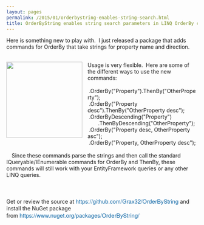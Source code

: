 ```yaml
---
layout: pages
permalink: /2015/01/orderbystring-enables-string-search.html
title: OrderByString enables string search parameters in LINQ OrderBy clauses
---
```

Here is something new to play with. &nbsp;I just released a package that adds commands for OrderBy that take strings for property name and direction.<br />
<br />
<div class="separator" style="clear: both; text-align: center;">
<a href="http://1.bp.blogspot.com/-1Pc3hjbN_zE/VMzf1wSKVrI/AAAAAAAAmO8/UQpYUBBcdRE/s1600/InstagramCapture_7cf04b3e-5656-48dd-ab21-572180662bff.jpg" imageanchor="1" style="clear: left; float: left; margin-bottom: 1em; margin-right: 1em;"><img border="0" src="http://1.bp.blogspot.com/-1Pc3hjbN_zE/VMzf1wSKVrI/AAAAAAAAmO8/UQpYUBBcdRE/s1600/InstagramCapture_7cf04b3e-5656-48dd-ab21-572180662bff.jpg" height="200" width="200" /></a><a href="http://1.bp.blogspot.com/-1Pc3hjbN_zE/VMzf1wSKVrI/AAAAAAAAmO8/UQpYUBBcdRE/s1600/InstagramCapture_7cf04b3e-5656-48dd-ab21-572180662bff.jpg" imageanchor="1" style="clear: left; float: left; margin-bottom: 1em; margin-right: 1em;"><br /></a></div>
Usage is very flexible. &nbsp;Here are some of the different ways to use the new commands:<br />
<br />
&nbsp;.OrderBy("Property").ThenBy("OtherProperty");<br />
&nbsp;.OrderBy("Property desc").ThenBy("OtherProperty desc");<br />
&nbsp;.OrderByDescending("Property")<br />
&nbsp; &nbsp; &nbsp; &nbsp;.ThenByDescending("OtherProperty");<br />
&nbsp;.OrderBy("Property desc, OtherProperty asc");<br />
&nbsp;.OrderBy("Property, OtherProperty desc");<br />
<br />
Since these commands parse the strings and then call the standard IQueryable/IEnumerable commands for OrderBy and ThenBy, these commands will still work with your EntityFramework queries or any other LINQ queries.<br />
<br />
<br />
<br />
Get or review the source at&nbsp;<a href="https://github.com/Grax32/OrderByString" rel="nofollow" style="border: 0px; color: #0c65a5; cursor: pointer; font-family: 'Helvetica Neue', Helvetica, Arial, sans-serif; font-size: 15px; line-height: 19.5px; margin: 0px; padding: 0px; text-decoration: none;">https://github.com/Grax32/OrderByString</a>&nbsp;and install the NuGet package from&nbsp;<a href="https://www.nuget.org/packages/OrderByString/" rel="nofollow" style="border: 0px; color: #0c65a5; cursor: pointer; font-family: 'Helvetica Neue', Helvetica, Arial, sans-serif; font-size: 15px; line-height: 19.5px; margin: 0px; padding: 0px; text-decoration: none;">https://www.nuget.org/packages/OrderByString/</a><br />
